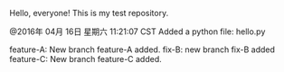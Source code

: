 Hello, everyone!
This is my test repository.

@2016年 04月 16日 星期六 11:21:07 CST
Added a python file: hello.py

feature-A:
New branch feature-A added.
fix-B:
new branch fix-B added
feature-C:
New branch feature-C added.
